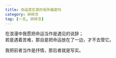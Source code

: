 ```yaml
---
title: 命运其实真的有所偏爱吗
category: 碎碎念
tag: [一言, 碎碎念]
---
```


在浪漫中我愿把命运当作是遇见的说辞；<br>
若是遇着苦难，那自是把命运放在了一边，才不去管它。

我把前者当作是抒情，那后者就是写实。